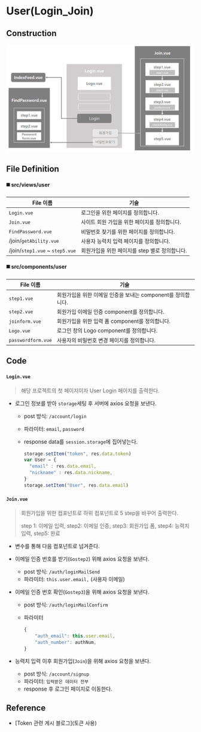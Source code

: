 # User(Login_Join)

## Construction

![user_login_join](../images/user_login_join.png)



## File Definition

#### :black_medium_square: src/views/user

| File 이름                       | 기술                                           |
| ------------------------------- | ---------------------------------------------- |
| `Login.vue`                     | 로그인을 위한 페이지를 정의합니다.             |
| `Join.vue`                      | 사이트 회원 가입을 위한 페이지를 정의합니다.   |
| `FindPassword.vue`              | 비밀번호 찾기를 위한 페이지를 정의합니다.      |
| /join/`getAbility.vue`          | 사용자 능력치 입력 페이지를 정의합니다.        |
| /join/`step1.vue` ~ `step5.vue` | 회원가입을 위한 페이지를 step 별로 정의합니다. |

#### :black_medium_square: src/components/user

| File 이름          | 기술                                                         |
| ------------------ | ------------------------------------------------------------ |
| `step1.vue`        | 회원가입을 위한 이메일 인증을 보내는 component를 정의합니다. |
| `step2.vue`        | 회원가입 이메일 인증 component를 정의합니다.                 |
| `joinform.vue`     | 회원가입을 위한 입력 폼 component를 정의합니다.              |
| `Logo.vue`         | 로그인 창의 Logo component를 정의합니다.                     |
| `passwordform.vue` | 사용자의 비밀번호 변경 페이지를 정의합니다.                  |



## Code

#### `Login.vue`

> 해당 프로젝트의 첫 페이지이자 User Login 페이지를 출력한다.

- 로그인 정보를 받아 `storage`세팅 후 서버에 axios 요청을 보낸다.

  - post 방식: `/account/login`

  - 파라미터: `email`, `password`

  - response data를 `session.storage`에 집어넣는다.

    ```javascript
    storage.setItem("token", res.data.token)
    var User = {
      "email" : res.data.email,
      "nickname" : res.data.nickname,
    }
    storage.setItem("User", res.data.email)
    ```

    

#### `Join.vue`

> 회원가입을 위한 컴포넌트로 하위 컴포넌트로 5 step을 바꾸어 출력한다.
>
> step 1: 이메일 입력, step2: 이메일 인증, step3: 회원가입 폼, step4: 능력치 입력, step5: 완료

- 변수를 통해 다음 컴포넌트로 넘겨준다.

- 이메일 인증 번호를 받기(`Gostep2`) 위해 axios 요청을 보낸다. 

  - post 방식: `/auth/loginMailSend`
  - 파라미터: `this.user.email,` (사용자 이메일)

- 이메일 인증 번호 확인(`Gostep3`)을 위해 axios 요청을 보낸다.

  - post 방식: `/auth/loginMailConfirm`

  - 파라미터

    ```javascript
    {
        "auth_email": this.user.email,
        "auth_number": authNum,
    }
    ```

- 능력치 입력 이후 회원가입(`Join`)을 위해 axios 요청을 보낸다.

  - post 방식: `/account/signup`
  - 파라미터: `입력받은 데이터 전부`
  - response 후 로그인 페이지로 이동한다.

  

## Reference

- [Token 관련 게시 블로그](토큰 사용)